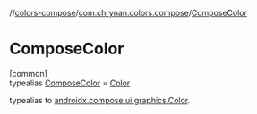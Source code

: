 //[colors-compose](../../../index.md)/[com.chrynan.colors.compose](../index.md)/[ComposeColor](index.md)

# ComposeColor

[common]\
typealias [ComposeColor](index.md) = [Color](https://developer.android.com/reference/kotlin/androidx/compose/ui/graphics/Color.html)

typealias to [androidx.compose.ui.graphics.Color](https://developer.android.com/reference/kotlin/androidx/compose/ui/graphics/Color.html).
